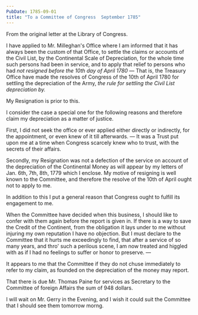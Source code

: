 ```yaml
---
PubDate: 1785-09-01
title: "To a Committee of Congress  September 1785"
---
```


   From the original letter at the Library of Congress.

   I have applied to Mr. Milleghan's Office where I am informed that it has
   always been the custom of that Office, to settle the claims or accounts of
   the Civil List, by the Continental Scale of Depreciation, for the whole
   time such persons had been in service, and to apply that relief to
   persons who had *not resigned before the 10th day of April 1780* &mdash; 
   That is, the Treasury Office have made the resolves of Congress of 
   the 10th of April 1780 for settling the depreciation of the Army, 
   *the rule for settling the Civil List depreciation by.*

   My Resignation is prior to this. 
   
   I consider the case a special one for the
   following reasons and therefore claim my depreciation as a matter of
   justice.

   First, I did not seek the office or ever applied either directly or
   indirectly, for the appointment, or even knew of it till afterwards. &mdash; 
   It was a Trust put upon me at a time when Congress scarcely knew who to
   trust, with the secrets of their affairs.

   Secondly, my Resignation was not a defection of the service on account of
   the depreciation of the Continental Money as will appear by my letters of
   Jan. 6th, 7th, 8th, 1779 which I enclose. My motive of resigning is well known
   to the Committee, and therefore the resolve of the 10th of April ought not
   to apply to me.

   In addition to this I put a general reason that Congress ought to fulfill
   its engagement to me. 
   
   When the Committee have decided when this business,
   I should like to confer with them again before the report is given in. If
   there is a way to save the Credit of the Continent, from the obligation it
   lays under to me without injuring my own reputation I have no objection.
   But I must declare to the Committee that it hurts me exceedingly to find,
   that after a service of so many years, and thro' such a perilous scene,
   I am now treated and higgled with as if I had no feelings to suffer or
   honor to preserve. &mdash;

   It appears to me that the Committee if they do not chuse immediately to
   refer to my claim, as founded on the depreciation of the money may report.
   
   That there is due Mr. Thomas Paine for services as Secretary to the
   Committee of foreign Affairs the sum of 948 dollars. 
   
   I will wait on Mr.
   Gerry in the Evening, and I wish it could suit the Committee that I should
   see them tomorrow morng.


